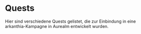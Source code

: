 # Quests

Hier sind verschiedene Quests gelistet, die zur Einbindung in eine arkanthia-Kampagne in Aurealm entwickelt wurden.
